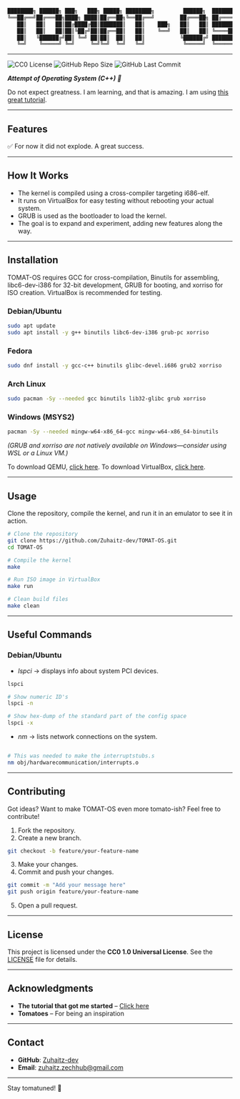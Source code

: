 ```bash
████████╗ ██████╗ ███╗   ███╗ █████╗ ████████╗         ██████╗  ███████╗
╚══██╔══╝██╔═══██╗████╗ ████║██╔══██╗╚══██╔══╝        ██╔═══██╗ ██╔════╝
   ██║   ██║   ██║██╔████╔██║███████║   ██║    ███╗   ██║   ██║ ███████╗
   ██║   ██║   ██║██║╚██╔╝██║██╔══██║   ██║    ╚══╝   ██║   ██║ ╚════██║
   ██║   ╚██████╔╝██║ ╚═╝ ██║██║  ██║   ██║           ╚██████╔╝ ███████║
   ╚═╝    ╚═════╝ ╚═╝     ╚═╝╚═╝  ╚═╝   ╚═╝            ╚═════╝  ╚══════╝
```
---

![CC0 License](https://img.shields.io/badge/License-CC0-blue.svg)
![GitHub Repo Size](https://img.shields.io/github/repo-size/Zuhaitz-dev/TOMAT-OS)
![GitHub Last Commit](https://img.shields.io/github/last-commit/Zuhaitz-dev/TOMAT-OS)


***Attempt of Operating System (C++) 🍅***

Do not expect greatness. I am learning, and that is amazing. I am using [this great tutorial](https://www.youtube.com/watch?v=1rnA6wpF0o4&list=PLHh55M_Kq4OApWScZyPl5HhgsTJS9MZ6M).

---

## Features

✅ For now it did not explode. A great success.

---

## How It Works

- The kernel is compiled using a cross-compiler targeting i686-elf.  
- It runs on VirtualBox for easy testing without rebooting your actual system.  
- GRUB is used as the bootloader to load the kernel.
- The goal is to expand and experiment, adding new features along the way.  

---

## Installation

TOMAT-OS requires GCC for cross-compilation, Binutils for assembling, libc6-dev-i386 for 32-bit development, GRUB for booting, and xorriso for ISO creation. VirtualBox is recommended for testing.

### Debian/Ubuntu
```bash
sudo apt update
sudo apt install -y g++ binutils libc6-dev-i386 grub-pc xorriso
```

### Fedora
```bash
sudo dnf install -y gcc-c++ binutils glibc-devel.i686 grub2 xorriso
```

### Arch Linux
```bash
sudo pacman -Sy --needed gcc binutils lib32-glibc grub xorriso
```

### Windows (MSYS2)
```bash
pacman -Sy --needed mingw-w64-x86_64-gcc mingw-w64-x86_64-binutils
```
*(GRUB and xorriso are not natively available on Windows—consider using WSL or a Linux VM.)*

To download QEMU, [click here](https://www.qemu.org/download/). To download VirtualBox, [click here](https://www.virtualbox.org/wiki/Downloads).

---

## Usage

Clone the repository, compile the kernel, and run it in an emulator to see it in action. 

```bash
# Clone the repository
git clone https://github.com/Zuhaitz-dev/TOMAT-OS.git
cd TOMAT-OS

# Compile the kernel
make

# Run ISO image in VirtualBox
make run

# Clean build files
make clean
```

---

## Useful Commands

### Debian/Ubuntu

- *lspci* -> displays info about system PCI devices.
```bash
lspci

# Show numeric ID's
lspci -n

# Show hex-dump of the standard part of the config space
lspci -x
```

- *nm* -> lists network connections on the system.
```bash

# This was needed to make the interruptstubs.s
nm obj/hardwarecommunication/interrupts.o
```


---

## Contributing

Got ideas? Want to make TOMAT-OS even more tomato-ish? Feel free to contribute!  

1. Fork the repository.  
2. Create a new branch.
```bash
git checkout -b feature/your-feature-name
```    
3. Make your changes.  
4. Commit and push your changes.  
```bash
git commit -m "Add your message here"
git push origin feature/your-feature-name
```    
5. Open a pull request.  

---

## License

This project is licensed under the **CC0 1.0 Universal License**. See the [LICENSE](LICENSE) file for details.  

---

## Acknowledgments

- **The tutorial that got me started** – [Click here](https://www.youtube.com/watch?v=1rnA6wpF0o4&list=PLHh55M_Kq4OApWScZyPl5HhgsTJS9MZ6M)  
- **Tomatoes** – For being an inspiration   

---

## Contact

- **GitHub**: [Zuhaitz-dev](https://github.com/Zuhaitz-dev)  
- **Email**: zuhaitz.zechhub@gmail.com  

---

Stay tomatuned! 🍅
